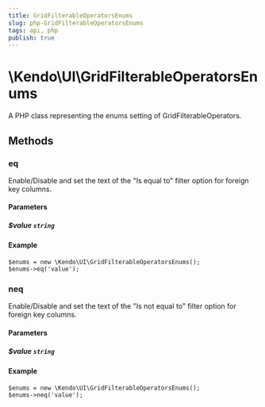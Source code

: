 ```yaml
---
title: GridFilterableOperatorsEnums
slug: php-GridFilterableOperatorsEnums
tags: api, php
publish: true
---
```


# \Kendo\UI\GridFilterableOperatorsEnums

A PHP class representing the enums setting of GridFilterableOperators.


## Methods

### eq
Enable/Disable and set the text of the "Is equal to" filter option for foreign key columns.
#### Parameters

##### $value `string`



#### Example 
    $enums = new \Kendo\UI\GridFilterableOperatorsEnums();
    $enums->eq('value');

### neq
Enable/Disable and set the text of the "Is not equal to" filter option for foreign key columns.
#### Parameters

##### $value `string`



#### Example 
    $enums = new \Kendo\UI\GridFilterableOperatorsEnums();
    $enums->neq('value');

